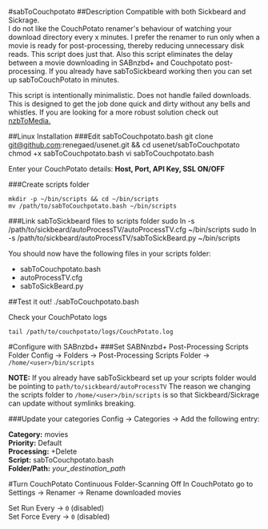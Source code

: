 #sabToCouchpotato
##Description
Compatible with both Sickbeard and Sickrage.  
I do not like the CouchPotato renamer's behaviour of watching your download directory every x minutes. I prefer the renamer to run only when a movie is ready for post-processing, thereby reducing unnecessary disk reads. This script does just that. Also this script eliminates the delay between a movie downloading in SABnzbd+ and Couchpotato post-processing. If you already have sabToSickbeard working then you can set up sabToCouchPotato in minutes.

This script is intentionally minimalistic. Does not handle failed downloads. This is designed to get the job done quick and dirty without any bells and whistles. If you are looking for a more robust solution check out [nzbToMedia.](https://github.com/clinton-hall/nzbToMedia) 

##Linux Installation
###Edit sabToCouchpotato.bash
	git clone git@github.com:renegaed/usenet.git && cd usenet/sabToCouchpotato
	chmod +x sabToCouchpotato.bash
	vi sabToCouchpotato.bash

Enter your CouchPotato details: **Host, Port, API Key, SSL ON/OFF**

###Create scripts folder

	mkdir -p ~/bin/scripts && cd ~/bin/scripts
	mv /path/to/sabToCouchpotato.bash ~/bin/scripts

###Link sabToSickbeard files to scripts folder
	sudo ln -s /path/to/sickbeard/autoProcessTV/autoProcessTV.cfg ~/bin/scripts
	sudo ln -s /path/to/sickbeard/autoProcessTV/sabToSickBeard.py ~/bin/scripts

You should now have the following files in your scripts folder:

 - sabToCouchpotato.bash
 - autoProcessTV.cfg
 - sabToSickBeard.py

##Test it out!
	./sabToCouchpotato.bash

Check your CouchPotato logs 

	tail /path/to/couchpotato/logs/CouchPotato.log

#Configure with SABnzbd+
###Set SABNnzbd+ Post-Processing Scripts Folder
Config -> Folders -> Post-Processing Scripts Folder -> `/home/<user>/bin/scripts`

**NOTE:** If you already have sabToSickbeard set up your scripts folder would be pointing to `path/to/sickbeard/autoProcessTV`
The reason we changing the scripts folder to `/home/<user>/bin/scripts` is so that Sickbeard/Sickrage can update without symlinks breaking.

###Update your categories
Config -> Categories -> Add the following entry:

**Category:** movies  
**Priority:** Default  
**Processing:** +Delete  
**Script:** sabToCouchpotato.bash  
**Folder/Path:** *your_destination_path*

#Turn CouchPotato Continuous Folder-Scanning Off
In CouchPotato go to Settings -> Renamer -> Rename downloaded movies

Set Run Every -> `0` (disabled)  
Set Force Every -> `0` (disabled)